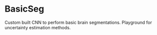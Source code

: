 # BasicSeg
Custom built CNN to perform basic brain segmentations. Playground for uncertainty estimation methods. 
